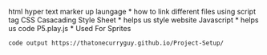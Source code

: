 html hyper text marker up laungage
    * how to link different files using script tag
CSS Casacading Style Sheet 
    * helps us style website
Javascript
    * helps us code
P5.play.js
    * Used For Sprites
    
    code output https://thatonecurryguy.github.io/Project-Setup/
